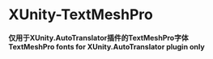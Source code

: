 # XUnity-TextMeshPro
**仅用于XUnity.AutoTranslator插件的TextMeshPro字体**   
**TextMeshPro fonts for XUnity.AutoTranslator plugin only**
